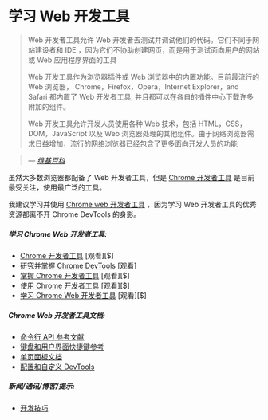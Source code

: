 # 学习 Web 开发工具

> Web 开发者工具允许 Web 开发者去测试并调试他们的代码。它们不同于网站建设者和 IDE ，因为它们不协助创建网页，而是用于测试面向用户的网站或 Web 应用程序界面的工具
>
> Web 开发工具作为浏览器插件或 Web 浏览器中的内置功能。目前最流行的 Web 浏览器， Chrome，Firefox，Opera，Internet Explorer，and Safari 都内置了 Web 开发者工具,  并且都可以在各自的插件中心下载许多附加的组件。
>
> Web 开发工具允许开发人员使用各种 Web 技术，包括 HTML，CSS，DOM，JavaScript 以及 Web 浏览器处理的其他组件。由于网络浏览器需求日益增加，流行的网络浏览器已经包含了更多面向开发人员的功能

><cite>&#8212; [维基百科](https://en.wikipedia.org/wiki/Web_development_tools)</cite>

虽然大多数浏览器都配备了 Web 开发者工具，但是 [Chrome 开发者工具](https://developers.google.com/web/tools/chrome-devtools/) 是目前最受关注，使用最广泛的工具。

我建议学习并使用 [Chrome web 开发者工具](https://developers.google.com/web/tools/chrome-devtools/) ，因为学习 Web 开发者工具的优秀资源都离不开 Chrome DevTools 的身影。

##### 学习 Chrome Web 开发者工具:

* [Chrome 开发者工具](https://code.tutsplus.com/courses/chrome-developer-tools) [观看][$]
* [ 研究并掌握 Chrome DevTools](http://discover-devtools.codeschool.com/) [观看]
* [掌握 Chrome 开发者工具](https://frontendmasters.com/courses/chrome-dev-tools/) [观看][$]
* [使用 Chrome 开发者工具](http://www.pluralsight.com/courses/chrome-developer-tools) [观看][$]
* [学习 Chrome Web 开发者工具](https://www.lynda.com/Chrome-tutorials/Learning-Chrome-Web-Developer-Tools/590844-2.html) [观看][$]

##### Chrome Web 开发者工具文档:

* [命令行 API 参考文献](https://developers.google.com/web/tools/chrome-devtools/console/command-line-reference)
* [键盘和用户界面快捷键参考](https://developers.google.com/web/tools/iterate/inspect-styles/shortcuts)
* [单页面板文档](https://developers.google.com/web/tools/chrome-devtools/#docs)
* [配置和自定义 DevTools](https://developer.chrome.com/devtools/docs/settings)

##### 新闻/通讯/博客/提示:

* [开发技巧](https://umaar.com/dev-tips/)

